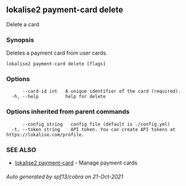 ## lokalise2 payment-card delete

Delete a card

### Synopsis

Deletes a payment card from user cards.

```
lokalise2 payment-card delete [flags]
```

### Options

```
      --card-id int   A unique identifier of the card (required).
  -h, --help          help for delete
```

### Options inherited from parent commands

```
      --config string   config file (default is ./config.yml)
  -t, --token string    API token. You can create API tokens at https://lokalise.com/profile.
```

### SEE ALSO

* [lokalise2 payment-card](lokalise2_payment-card.md)	 - Manage payment cards

###### Auto generated by spf13/cobra on 21-Oct-2021

